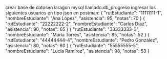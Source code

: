 crear base de datosen laragon mysql llamado:db_progreso
ingresar los siguientes usuarios en tipo json en postman: 
{
  "rutEstudiante": "11111111-1",
  "nombreEstudiante": "Ana López",
  "asistencia": 95,
  "notas": 70
}
{
  "rutEstudiante": "22222222-2",
  "nombreEstudiante": "Carlos Díaz",
  "asistencia": 90,
  "notas": 65
}
{
  "rutEstudiante": "33333333-3",
  "nombreEstudiante": "María Torres",
  "asistencia": 85,
  "notas": 52
}
{
  "rutEstudiante": "44444444-4",
  "nombreEstudiante": "Pedro González",
  "asistencia": 80,
  "notas": 60
}
{
  "rutEstudiante": "55555555-5",
  "nombreEstudiante": "Lucía Ramírez",
  "asistencia": 98,
  "notas": 53
}


